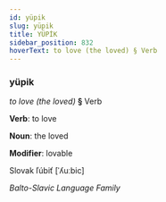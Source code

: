 ```yaml
---
id: yüpik
slug: yüpik
title: YÜPİK
sidebar_position: 832
hoverText: to love (the loved) § Verb
---
```


### yüpik

*to love (the loved)* **§** Verb

**Verb**: to love

**Noun**: the loved

**Modifier**: lovable

Slovak ľúbiť [ˈʎuːbic]

*Balto-Slavic Language Family*